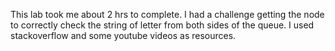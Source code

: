 This lab took me about 2 hrs to complete.
I had a challenge getting the node to correctly check the string of letter from both sides of the queue.
I used stackoverflow and some youtube videos as resources.
